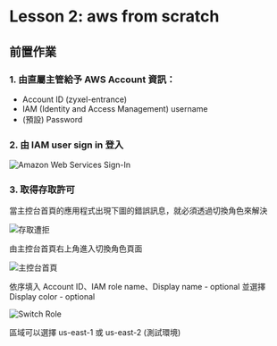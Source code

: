 # Lesson 2: aws from scratch

## 前置作業

### 1. 由直屬主管給予 AWS Account 資訊：
   * Account ID (zyxel-entrance)
   * IAM (Identity and Access Management) username
   * (預設) Password
### 2. 由 IAM user sign in 登入
![Amazon Web Services Sign-In](https://github.com/user-attachments/assets/0cab011a-fec3-4c08-9322-28d1a932f61c)

### 3. 取得存取許可

當主控台首頁的應用程式出現下圖的錯誤訊息，就必須透過切換角色來解決

![存取遭拒](https://github.com/user-attachments/assets/8b691c2b-ee48-4a92-a670-03c72669a2cd)

由主控台首頁右上角進入切換角色頁面

![主控台首頁](https://github.com/user-attachments/assets/c586aa0e-4a8b-4cb9-9d2e-8c879f0fb3a6)

依序填入 Account ID、IAM role name、Display name - optional 並選擇 Display color - optional

![Switch Role](https://github.com/user-attachments/assets/f300a43d-aec9-4454-9ded-ac371dcb2258)

區域可以選擇 us-east-1 或 us-east-2 (測試環境)
